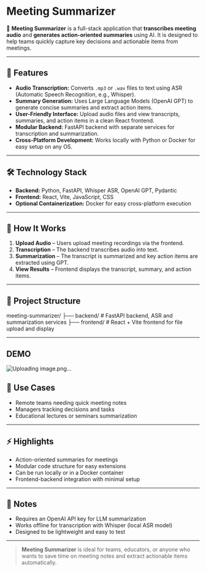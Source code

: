 # Meeting Summarizer

🎤 **Meeting Summarizer** is a full-stack application that **transcribes meeting audio** and **generates action-oriented summaries** using AI. It is designed to help teams quickly capture key decisions and actionable items from meetings.

---

## 🌟 Features

- **Audio Transcription:** Converts `.mp3` or `.wav` files to text using ASR (Automatic Speech Recognition, e.g., Whisper).  
- **Summary Generation:** Uses Large Language Models (OpenAI GPT) to generate concise summaries and extract action items.  
- **User-Friendly Interface:** Upload audio files and view transcripts, summaries, and action items in a clean React frontend.  
- **Modular Backend:** FastAPI backend with separate services for transcription and summarization.  
- **Cross-Platform Development:** Works locally with Python or Docker for easy setup on any OS.

---

## 🛠️ Technology Stack

- **Backend:** Python, FastAPI, Whisper ASR, OpenAI GPT, Pydantic  
- **Frontend:** React, Vite, JavaScript, CSS  
- **Optional Containerization:** Docker for easy cross-platform execution

---

## 🚀 How It Works

1. **Upload Audio** – Users upload meeting recordings via the frontend.  
2. **Transcription** – The backend transcribes audio into text.  
3. **Summarization** – The transcript is summarized and key action items are extracted using GPT.  
4. **View Results** – Frontend displays the transcript, summary, and action items.

---

## 📁 Project Structure
meeting-summarizer/
├── backend/ # FastAPI backend, ASR and summarization services
├── frontend/ # React + Vite frontend for file upload and display


---
## DEMO
![Uploading image.png…]()

## 🎯 Use Cases

- Remote teams needing quick meeting notes  
- Managers tracking decisions and tasks  
- Educational lectures or seminars summarization  

---

## ⚡ Highlights

- Action-oriented summaries for meetings  
- Modular code structure for easy extensions  
- Can be run locally or in a Docker container  
- Frontend-backend integration with minimal setup

---

## 📌 Notes

- Requires an OpenAI API key for LLM summarization  
- Works offline for transcription with Whisper (local ASR model)  
- Designed to be lightweight and easy to test  

---

> **Meeting Summarizer** is ideal for teams, educators, or anyone who wants to save time on meeting notes and extract actionable items automatically.
